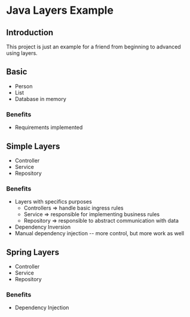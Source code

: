 # Java Layers Example

## Introduction
This project is just an example for a friend from beginning to advanced using layers.

## Basic
- Person
- List
- Database in memory

### Benefits
- Requirements implemented

## Simple Layers
- Controller
- Service
- Repository

### Benefits
- Layers with specifics purposes
   - Controllers => handle basic ingress rules
   - Service => responsible for implementing business rules
   - Repository => responsible to abstract communication with data
- Dependency Inversion
- Manual dependency injection -- more control, but more work as well

## Spring Layers
- Controller
- Service
- Repository

### Benefits
- Dependency Injection
